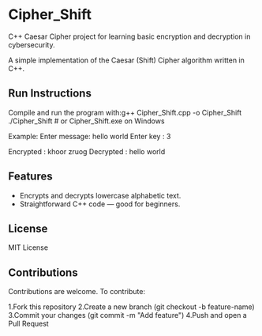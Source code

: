 # Cipher_Shift
C++ Caesar Cipher project for learning basic encryption and decryption in cybersecurity.

A simple implementation of the Caesar (Shift) Cipher algorithm written in C++.

## Run Instructions
Compile and run the program with:g++ Cipher_Shift.cpp -o Cipher_Shift
./Cipher_Shift # or Cipher_Shift.exe on Windows

Example:
Enter message: hello world
Enter key : 3

Encrypted : khoor zruog
Decrypted : hello world


## Features
- Encrypts and decrypts lowercase alphabetic text.
- Straightforward C++ code — good for beginners.

## License
MIT License

## Contributions
Contributions are welcome. To contribute:

1.Fork this repository
2.Create a new branch (git checkout -b feature-name)
3.Commit your changes (git commit -m "Add feature")
4.Push and open a Pull Request

